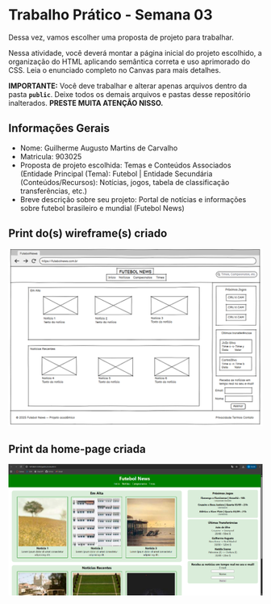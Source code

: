 # Trabalho Prático - Semana 03

Dessa vez, vamos escolher uma proposta de projeto para trabalhar.

Nessa atividade, você deverá montar a página inicial do projeto escolhido, a organização do HTML aplicando semântica correta e uso aprimorado do CSS. Leia o enunciado completo no Canvas para mais detalhes.

**IMPORTANTE:** Você deve trabalhar e alterar apenas arquivos dentro da pasta **`public`**. Deixe todos os demais arquivos e pastas desse repositório inalterados. **PRESTE MUITA ATENÇÃO NISSO.**

## Informações Gerais

- Nome: Guilherme Augusto Martins de Carvalho
- Matricula: 903025
- Proposta de projeto escolhida: Temas e Conteúdos Associados (Entidade Principal (Tema): Futebol | Entidade Secundária (Conteúdos/Recursos): Notícias, jogos, tabela de classificação transferências, etc.)
- Breve descrição sobre seu projeto: Portal de notícias e informações sobre futebol brasileiro e mundial (Futebol News)


## Print do(s) wireframe(s) criado

![Print do wireframe](public/wireframe.png)


## Print da home-page criada

![Home-Page Futebol News](public/home-page.png)
